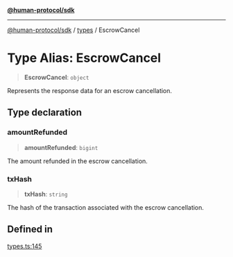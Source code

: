 [**@human-protocol/sdk**](../../README.md)

***

[@human-protocol/sdk](../../modules.md) / [types](../README.md) / EscrowCancel

# Type Alias: EscrowCancel

> **EscrowCancel**: `object`

Represents the response data for an escrow cancellation.

## Type declaration

### amountRefunded

> **amountRefunded**: `bigint`

The amount refunded in the escrow cancellation.

### txHash

> **txHash**: `string`

The hash of the transaction associated with the escrow cancellation.

## Defined in

[types.ts:145](https://github.com/humanprotocol/human-protocol/blob/b718aa9d178d605c5b27fec98a4e6afa6f1db599/packages/sdk/typescript/human-protocol-sdk/src/types.ts#L145)

